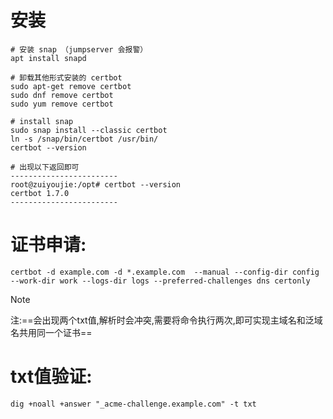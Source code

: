 # 安装
```
# 安装 snap （jumpserver 会报警）
apt install snapd

# 卸载其他形式安装的 certbot
sudo apt-get remove certbot
sudo dnf remove certbot
sudo yum remove certbot

# install snap
sudo snap install --classic certbot
ln -s /snap/bin/certbot /usr/bin/
certbot --version

# 出现以下返回即可
------------------------
root@zuiyoujie:/opt# certbot --version
certbot 1.7.0
------------------------
```
# 证书申请:
```
certbot -d example.com -d *.example.com  --manual --config-dir config --work-dir work --logs-dir logs --preferred-challenges dns certonly
```
> [!NOTE]
> 注:==会出现两个txt值,解析时会冲突,需要将命令执行两次,即可实现主域名和泛域名共用同一个证书==
# txt值验证:
```
dig +noall +answer "_acme-challenge.example.com" -t txt
```

